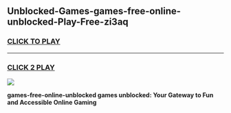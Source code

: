 
## Unblocked-Games-games-free-online-unblocked-Play-Free-zi3aq
<h3>
<a href="https://premium76.site?title=games-free-online-unblocked&ref=19M">CLICK TO PLAY</a></h3>
<hr>

<h3>
<a href="https://premium76.site?title=games-free-online-unblocked&ref=19M">CLICK 2 PLAY</a>
  
</h3>

<a href="https://premium76.site?title=games-free-online-unblocked&ref=19M"><img src="https://clearcache.store/games.png"></a>


**games-free-online-unblocked games unblocked: Your Gateway to Fun and Accessible Online Gaming**
